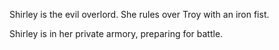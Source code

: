 Shirley is the evil overlord. She rules over Troy with an iron fist.

Shirley is in her private armory, preparing for battle.
